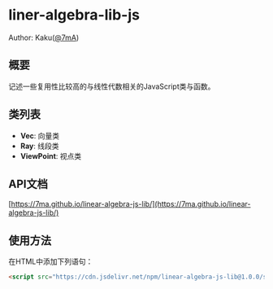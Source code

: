 # liner-algebra-lib-js
Author: Kaku([@7mA](https://github.com/7mA))

## 概要
记述一些复用性比较高的与线性代数相关的JavaScript类与函数。

## 类列表

- **Vec**: 向量类
- **Ray**: 线段类
- **ViewPoint**: 视点类

## API文档
[https://7ma.github.io/linear-algebra-js-lib/](https://7ma.github.io/linear-algebra-js-lib/)

## 使用方法
在HTML中添加下列语句：

```html
<script src="https://cdn.jsdelivr.net/npm/linear-algebra-js-lib@1.0.0/src/linear-algebra-lib.js"></script>
```
